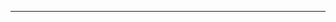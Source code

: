 <!--
 * @Description:
 * @Author: fengpu 1126120965@qq.com
 * @Date: 2024-09-13 10:04:51
 * @LastEditors: fengpu 1126120965@qq.com
 * @LastEditTime: 2024-09-13 10:10:33
 * @FilePath: \fengpu-study\readme.md
 * Endless Story. - NANA
-->

---
